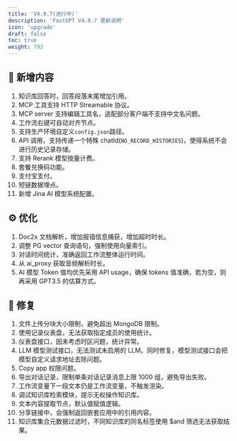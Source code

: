 ```yaml
---
title: 'V4.9.7(进行中)'
description: 'FastGPT V4.9.7 更新说明'
icon: 'upgrade'
draft: false
toc: true
weight: 793
---
```


## 🚀 新增内容

1. 知识库回答时，回答段落末尾增加引用。
2. MCP 工具支持 HTTP Streamable 协议。
3. MCP server 支持编辑工具名，适配部分客户端不支持中文名问题。
4. 工作流右键可自动对齐节点。
5. 支持生产环境自定义`config.json`路径。
6. API 调用，支持传递一个特殊 chatId(`NO_RECORD_HISTORIES`)，使得系统不会进行历史记录存储。
7. 支持 Rerank 模型按量计费。
8. 套餐兑换码功能。
9. 支付宝支付。
10. 短链数据埋点。
11. 新增 Jina AI 模型系统配置。

## ⚙️ 优化

1. Doc2x 文档解析，增加报错信息捕获，增加超时时长。
2. 调整 PG vector 查询语句，强制使用向量索引。
3. 对话时间统计，准确返回工作流整体运行时间。
4. 从 ai_proxy 获取音频解析时长。
5. AI 模型 Token 值均优先采用 API usage，确保 tokens 值准确，若为空，则再采用 GPT3.5 的估算方式。

## 🐛 修复

1. 文件上传分块大小限制，避免超出 MongoDB 限制。
2. 使用记录仪表盘，无法获取指定成员的使用统计。
3. 仪表盘接口，因未考虑时区问题，统计异常。
4. LLM 模型测试接口，无法测试未启用的 LLM。同时修复，模型测试接口会把模型自定义请求地址去除问题。
5. Copy app 权限问题。
6. 导出对话记录，限制单条对话记录消息上限 1000 组，避免导出失败。
7. 工作流变量下一段文本仍是工作流变量，不触发渲染。
8. 调试知识库检索模块，提示无权操作知识库。
9. 文本内容提取节点，默认值赋值逻辑。
10. 分享链接中，会强制返回嵌套应用中的引用内容。
11. 知识库集合元数据过滤时，不同知识库的同名标签使用 $and 筛选无法获取结果。

